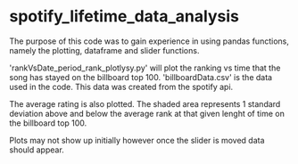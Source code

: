 # spotify_lifetime_data_analysis

The purpose of this code was to gain experience in using pandas functions, namely the plotting, dataframe and slider functions.

'rankVsDate_period_rank_plotlysy.py' will plot the ranking vs time that the song has stayed on the billboard top 100.
'billboardData.csv' is the data used in the code. This data was created from the spotify api.

The average rating is also plotted. The shaded area represents 1 standard deviation above and below the average rank at that given lenght of time on the billboard top 100.

Plots may not show up initially however once the slider is moved data should appear.
